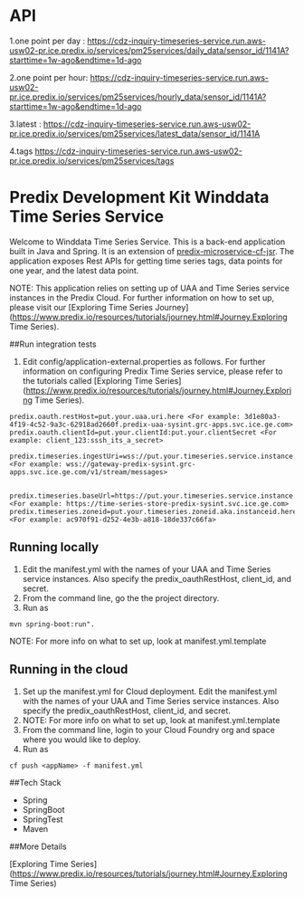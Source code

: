 API
==================================================
1.one point per day : https://cdz-inquiry-timeseries-service.run.aws-usw02-pr.ice.predix.io/services/pm25services/daily_data/sensor_id/1141A?starttime=1w-ago&endtime=1d-ago

2.one point per hour: https://cdz-inquiry-timeseries-service.run.aws-usw02-pr.ice.predix.io/services/pm25services/hourly_data/sensor_id/1141A?starttime=1w-ago&endtime=1d-ago

3.latest : https://cdz-inquiry-timeseries-service.run.aws-usw02-pr.ice.predix.io/services/pm25services/latest_data/sensor_id/1141A

4.tags
https://cdz-inquiry-timeseries-service.run.aws-usw02-pr.ice.predix.io/services/pm25services/tags

Predix Development Kit Winddata Time Series Service
==================================================

Welcome to Winddata Time Series Service. This is a back-end application built in Java and Spring. It is an extension of [predix-microservice-cf-jsr](https://github.com/PredixDev/predix-microservice-cf-jsr). The application exposes Rest APIs for getting time series tags, data points for one year, and the latest data point.

NOTE: This application relies on setting up of UAA and Time Series service instances in the Predix Cloud. For further information on how to set up, please visit our [Exploring Time Series Journey](https://www.predix.io/resources/tutorials/journey.html#Journey.Exploring Time Series).

##Run integration tests

1. Edit config/application-external.properties as follows. For further information on configuring Predix Time Series service, please refer to the tutorials called [Exploring Time Series](https://www.predix.io/resources/tutorials/journey.html#Journey.Exploring Time Series).

```
predix.oauth.restHost=put.your.uaa.uri.here <For example: 3d1e80a3-4f19-4c52-9a3c-62918ad2660f.predix-uaa-sysint.grc-apps.svc.ice.ge.com>
predix.oauth.clientId=put.your.clientId:put.your.clientSecret <For example: client_123:sssh_its_a_secret>

predix.timeseries.ingestUri=wss://put.your.timeseries.service.instance.here/v1/stream/messages <For example: wss://gateway-predix-sysint.grc-apps.svc.ice.ge.com/v1/stream/messages>


predix.timeseries.baseUrl=https://put.your.timeseries.service.instance.here <For example: https://time-series-store-predix-sysint.svc.ice.ge.com>
predix.timeseries.zoneid=put.your.timeseries.zoneid.aka.instanceid.here  <For example: ac970f91-d252-4e3b-a818-18de337c66fa>
```

## Running locally
1. Edit the manifest.yml with the names of your UAA and Time Series service instances. Also specify the predix_oauthRestHost,    client_id, and secret.
2. From the command line, go the the project directory.
3. Run as

```
mvn spring-boot:run".
```
NOTE: For more info on what to set up, look at manifest.yml.template

## Running in the cloud
1. Set up the manifest.yml for Cloud deployment. Edit the manifest.yml with the names of your UAA and Time Series service instances. Also specify the predix_oauthRestHost, client_id, and secret.
2. NOTE: For more info on what to set up, look at manifest.yml.template
3. From the command line, login to your Cloud Foundry org and space where you would like to deploy.
4. Run as
```
cf push <appName> -f manifest.yml
```

##Tech Stack

 - Spring
 - SpringBoot
 - SpringTest
 - Maven

##More Details

[Exploring Time Series](https://www.predix.io/resources/tutorials/journey.html#Journey.Exploring Time Series)
